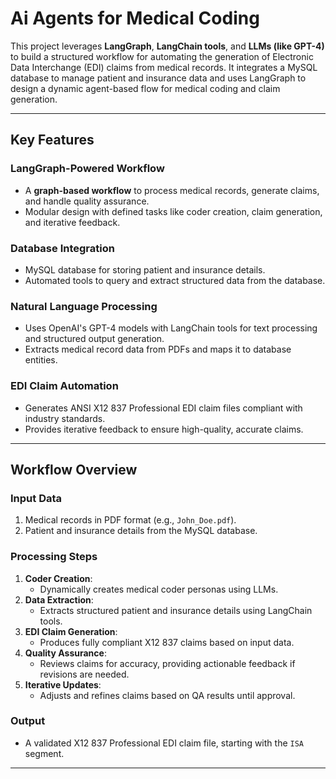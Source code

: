 # Ai Agents for Medical Coding
This project leverages **LangGraph**, **LangChain tools**, and **LLMs (like GPT-4)** to build a structured workflow for automating the generation of Electronic Data Interchange (EDI) claims from medical records. It integrates a MySQL database to manage patient and insurance data and uses LangGraph to design a dynamic agent-based flow for medical coding and claim generation.

---

## Key Features

### **LangGraph-Powered Workflow**
- A **graph-based workflow** to process medical records, generate claims, and handle quality assurance.
- Modular design with defined tasks like coder creation, claim generation, and iterative feedback.

### **Database Integration**
- MySQL database for storing patient and insurance details.
- Automated tools to query and extract structured data from the database.

### **Natural Language Processing**
- Uses OpenAI's GPT-4 models with LangChain tools for text processing and structured output generation.
- Extracts medical record data from PDFs and maps it to database entities.

### **EDI Claim Automation**
- Generates ANSI X12 837 Professional EDI claim files compliant with industry standards.
- Provides iterative feedback to ensure high-quality, accurate claims.

---

## Workflow Overview

### **Input Data**
1. Medical records in PDF format (e.g., `John_Doe.pdf`).
2. Patient and insurance details from the MySQL database.

### **Processing Steps**
1. **Coder Creation**:
   - Dynamically creates medical coder personas using LLMs.
2. **Data Extraction**:
   - Extracts structured patient and insurance details using LangChain tools.
3. **EDI Claim Generation**:
   - Produces fully compliant X12 837 claims based on input data.
4. **Quality Assurance**:
   - Reviews claims for accuracy, providing actionable feedback if revisions are needed.
5. **Iterative Updates**:
   - Adjusts and refines claims based on QA results until approval.

### **Output**
- A validated X12 837 Professional EDI claim file, starting with the `ISA` segment.

---

